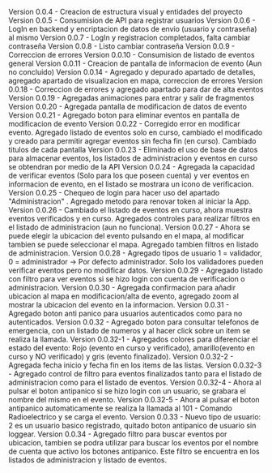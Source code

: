 Version 0.0.4 - Creacion de estructura visual y entidades del proyecto
Version 0.0.5 - Consumision de API para registrar usuarios
Version 0.0.6 - LogIn en backend y encriptacion de datos de envio (usuario y contraseña) al mismo
Version 0.0.7 - LogIn y registracion completados, falta cambiar contraseña
Version 0.0.8 - Listo cambiar contraseña
Version 0.0.9 - Correccion de errores
Version 0.0.10 - Consumision de listado de eventos general
Version 0.0.11 - Creacion de pantalla de informacion de evento (Aun no concluido)
Version 0.0.14 - Agregado y depurado apartado de detalles, agregado apartado de visualizacion en mapa, correccion de errores
Version 0.0.18 - Correccion de errores y agregado apartado para dar de alta eventos
Version 0.0.19 - Agregadas animaciones para entrar y salir de fragmentos
Version 0.0.20 - Agregada pantalla de modificacion de datos de evento
Version 0.0.21 - Agregado boton para eliminar eventos en pantalla de modificacion de evento
Version 0.0.22 - Corregido error en modificar evento. Agregado listado de eventos solo en curso, cambiado el modificado y creado para permitir agregar eventos sin fecha fin (en curso). Cambiado titulos de cada pantalla
Version 0.0.23 - Eliminado el uso de base de datos para almacenar eventos, los listados de administracion y eventos en curso se obtendran por medio de la API
Version 0.0.24 - Agregada la capacidad de verificar eventos (Solo para los que poseen cuenta) y ver eventos en informacion de evento, en el listado se mostrara un icono de verificacion.
Version 0.0.25 - Chequeo de login para hacer uso del apartado "Administracion" . Agregado metodo para renovar token al iniciar la App.
Version 0.0.26 - Cambiado el listado de eventos en curso, ahora muestra eventos verificados y en curso. Agregados controles para realizar filtros en el listado de administracion (aun no funciona).
Version 0.0.27 - Ahora se puede elegir la ubicacion del evento pulsando en el mapa, al modificar tambien se puede seleccionar el mapa. Agregado tambien filtros en listado de administracion.
Version 0.0.28 - Agregado tipos de usuario 1 = validador, 0 = administrador -> Por defecto administrador. Solo los validadores pueden verificar eventos pero no modificar datos.
Version 0.0.29 - Agregado listado con filtro para ver eventos si se hizo login con cuenta de verificacion o administracion.
Version 0.0.30 - Agregada confirmacion para añadir ubicacion al mapa en modificacion/alta de evento, agregado zoom al mostrar la ubicacion del evento en la informacion.
Version 0.0.31 - Agregado boton anti panico para usuarios autenticados como para no autenticados.
Version 0.0.32 - Agregado boton para consultar telefonos de emergencia, con un listado de numeros y al hacer click sobre un item se realiza la llamada.
Version 0.0.32-1 - Agregados colores para diferenciar el estado del evento: Rojo (evento en curso y verificado), amarillo(evento en curso y NO verificado) y gris (evento finalizado).
Version 0.0.32-2 - Agregada fecha inicio y fecha fin en los items de las listas.
Version 0.0.32-3 - Agregado control de filtro para eventos finalizados tanto para el listado de administracion como para el listado de eventos.
Version 0.0.32-4 - Ahora al pulsar el boton antipanico si se hizo login con un usuario, se grabara el nombre del mismo en el evento.
Version 0.0.32-5 - Ahora al pulsar el boton antipanico automaticamente se realiza la llamada al 101 - Comando Radioelectrico y se carga el evento.
Version 0.0.33 - Nuevo tipo de usuario: 2 es un usuario basico registrado, quitado boton antipanico de usuario sin loggear.
Version 0.0.34 - Agregado filtro para buscar eventos por ubicacion, tambien se podra utilizar para buscar los eventos por el nombre de cuenta que activo los botones antipanico. Este filtro se encuentra en los listados de administracion y listado de eventos.